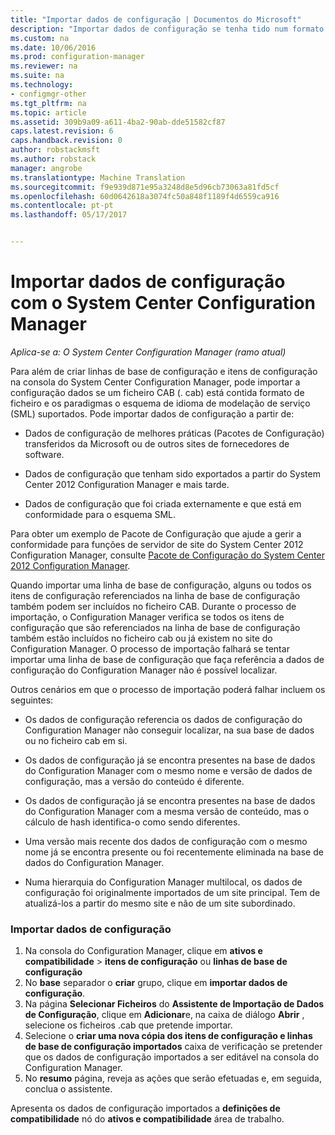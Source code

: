 ```yaml
---
title: "Importar dados de configuração | Documentos do Microsoft"
description: "Importar dados de configuração se tenha tido num formato de ficheiro cab e paradigmas o esquema de serviço Modeling Language suportado."
ms.custom: na
ms.date: 10/06/2016
ms.prod: configuration-manager
ms.reviewer: na
ms.suite: na
ms.technology:
- configmgr-other
ms.tgt_pltfrm: na
ms.topic: article
ms.assetid: 309b9a09-a611-4ba2-90ab-dde51582cf87
caps.latest.revision: 6
caps.handback.revision: 0
author: robstackmsft
ms.author: robstack
manager: angrobe
ms.translationtype: Machine Translation
ms.sourcegitcommit: f9e939d871e95a3248d8e5d96cb73063a81fd5cf
ms.openlocfilehash: 60d0642618a3074fc50a848f1189f4d6559ca916
ms.contentlocale: pt-pt
ms.lasthandoff: 05/17/2017


---
```

# <a name="import-configuration-data-with-system-center-configuration-manager"></a>Importar dados de configuração com o System Center Configuration Manager

*Aplica-se a: O System Center Configuration Manager (ramo atual)*

Para além de criar linhas de base de configuração e itens de configuração na consola do System Center Configuration Manager, pode importar a configuração dados se um ficheiro CAB (. cab) está contida formato de ficheiro e os paradigmas o esquema de idioma de modelação de serviço (SML) suportados. Pode importar dados de configuração a partir de:  

-   Dados de configuração de melhores práticas (Pacotes de Configuração) transferidos da Microsoft ou de outros sites de fornecedores de software.  

-   Dados de configuração que tenham sido exportados a partir do System Center 2012 Configuration Manager e mais tarde.  

-   Dados de configuração que foi criada externamente e que está em conformidade para o esquema SML.  

 Para obter um exemplo de Pacote de Configuração que ajude a gerir a conformidade para funções de servidor de site do System Center 2012 Configuration Manager, consulte [Pacote de Configuração do System Center 2012 Configuration Manager](http://www.microsoft.com/en-us/download/details.aspx?id=30710&WT.mc_id=rss_alldownloads_all).  

Quando importar uma linha de base de configuração, alguns ou todos os itens de configuração referenciados na linha de base de configuração também podem ser incluídos no ficheiro CAB. Durante o processo de importação, o Configuration Manager verifica se todos os itens de configuração que são referenciados na linha de base de configuração também estão incluídos no ficheiro cab ou já existem no site do Configuration Manager. O processo de importação falhará se tentar importar uma linha de base de configuração que faça referência a dados de configuração do Configuration Manager não é possível localizar.  

Outros cenários em que o processo de importação poderá falhar incluem os seguintes:  

-   Os dados de configuração referencia os dados de configuração do Configuration Manager não conseguir localizar, na sua base de dados ou no ficheiro cab em si.  

-   Os dados de configuração já se encontra presentes na base de dados do Configuration Manager com o mesmo nome e versão de dados de configuração, mas a versão do conteúdo é diferente.  

-   Os dados de configuração já se encontra presentes na base de dados do Configuration Manager com a mesma versão de conteúdo, mas o cálculo de hash identifica-o como sendo diferentes.  

-   Uma versão mais recente dos dados de configuração com o mesmo nome já se encontra presente ou foi recentemente eliminada na base de dados do Configuration Manager.  

-   Numa hierarquia do Configuration Manager multilocal, os dados de configuração foi originalmente importados de um site principal. Tem de atualizá-los a partir do mesmo site e não de um site subordinado.  

### <a name="import-configuration-data"></a>Importar dados de configuração  

1.  Na consola do Configuration Manager, clique em **ativos e compatibilidade** > **itens de configuração** ou **linhas de base de configuração**
2.  No **base** separador o **criar** grupo, clique em **importar dados de configuração**.  
3.  Na página **Selecionar Ficheiros** do **Assistente de Importação de Dados de Configuração**, clique em **Adicionar**e, na caixa de diálogo **Abrir** , selecione os ficheiros .cab que pretende importar.  
4.  Selecione o **criar uma nova cópia dos itens de configuração e linhas de base de configuração importados** caixa de verificação se pretender que os dados de configuração importados a ser editável na consola do Configuration Manager.  
5.  No **resumo** página, reveja as ações que serão efetuadas e, em seguida, conclua o assistente.  

Apresenta os dados de configuração importados a **definições de compatibilidade** nó do **ativos e compatibilidade** área de trabalho.  

